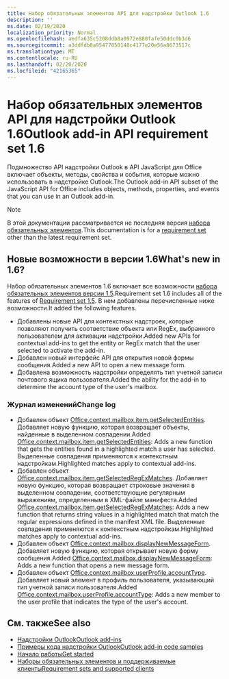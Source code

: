 ```yaml
---
title: Набор обязательных элементов API для надстройки Outlook 1.6
description: ''
ms.date: 02/19/2020
localization_priority: Normal
ms.openlocfilehash: aedfa635c5208ddb8a0972e880fafe50ddc0b3d6
ms.sourcegitcommit: a3ddfdb8a95477850148c4177e20e56a8673517c
ms.translationtype: MT
ms.contentlocale: ru-RU
ms.lasthandoff: 02/20/2020
ms.locfileid: "42165365"
---
```

# <a name="outlook-add-in-api-requirement-set-16"></a><span data-ttu-id="a5b6f-102">Набор обязательных элементов API для надстройки Outlook 1.6</span><span class="sxs-lookup"><span data-stu-id="a5b6f-102">Outlook add-in API requirement set 1.6</span></span>

<span data-ttu-id="a5b6f-103">Подмножество API надстройки Outlook в API JavaScript для Office включает объекты, методы, свойства и события, которые можно использовать в надстройке Outlook.</span><span class="sxs-lookup"><span data-stu-id="a5b6f-103">The Outlook add-in API subset of the JavaScript API for Office includes objects, methods, properties, and events that you can use in an Outlook add-in.</span></span>

> [!NOTE]
> <span data-ttu-id="a5b6f-104">В этой документации рассматривается не последняя версия [набора обязательных элементов](/office/dev/add-ins/reference/requirement-sets/outlook-api-requirement-sets).</span><span class="sxs-lookup"><span data-stu-id="a5b6f-104">This documentation is for a [requirement set](/office/dev/add-ins/reference/requirement-sets/outlook-api-requirement-sets) other than the latest requirement set.</span></span>

## <a name="whats-new-in-16"></a><span data-ttu-id="a5b6f-105">Новые возможности в версии 1.6</span><span class="sxs-lookup"><span data-stu-id="a5b6f-105">What's new in 1.6?</span></span>

<span data-ttu-id="a5b6f-106">Набор обязательных элементов 1.6 включает все возможности [набора обязательных элементов версии 1.5](../requirement-set-1.5/outlook-requirement-set-1.5.md).</span><span class="sxs-lookup"><span data-stu-id="a5b6f-106">Requirement set 1.6 includes all of the features of [Requirement set 1.5](../requirement-set-1.5/outlook-requirement-set-1.5.md).</span></span> <span data-ttu-id="a5b6f-107">В нем добавлены перечисленные ниже возможности.</span><span class="sxs-lookup"><span data-stu-id="a5b6f-107">It added the following features.</span></span>

- <span data-ttu-id="a5b6f-108">Добавлены новые API для контекстных надстроек, которые позволяют получить соответствие объекта или RegEx, выбранного пользователем для активации надстройки.</span><span class="sxs-lookup"><span data-stu-id="a5b6f-108">Added new APIs for contextual add-ins to get the entity or RegEx match that the user selected to activate the add-in.</span></span>
- <span data-ttu-id="a5b6f-109">Добавлен новый интерфейс API для открытия новой формы сообщения.</span><span class="sxs-lookup"><span data-stu-id="a5b6f-109">Added a new API to open a new message form.</span></span>
- <span data-ttu-id="a5b6f-110">Добавлена возможность надстройки определять тип учетной записи почтового ящика пользователя.</span><span class="sxs-lookup"><span data-stu-id="a5b6f-110">Added the ability for the add-in to determine the account type of the user's mailbox.</span></span>

### <a name="change-log"></a><span data-ttu-id="a5b6f-111">Журнал изменений</span><span class="sxs-lookup"><span data-stu-id="a5b6f-111">Change log</span></span>

- <span data-ttu-id="a5b6f-112">Добавлен объект [Office.context.mailbox.item.getSelectedEntities](office.context.mailbox.item.md#methods). Добавляет новую функцию, которая возвращает объекты, найденные в выделенном совпадении.</span><span class="sxs-lookup"><span data-stu-id="a5b6f-112">Added [Office.context.mailbox.item.getSelectedEntities](office.context.mailbox.item.md#methods): Adds a new function that gets the entities found in a highlighted match a user has selected.</span></span> <span data-ttu-id="a5b6f-113">Выделенные совпадения применяются к контекстным надстройкам.</span><span class="sxs-lookup"><span data-stu-id="a5b6f-113">Highlighted matches apply to contextual add-ins.</span></span>
- <span data-ttu-id="a5b6f-114">Добавлен объект [Office.context.mailbox.item.getSelectedRegExMatches](office.context.mailbox.item.md#methods). Добавляет новую функцию, которая возвращает строковые значения в выделенном совпадении, соответствующие регулярным выражениям, определенным в XML-файле манифеста.</span><span class="sxs-lookup"><span data-stu-id="a5b6f-114">Added [Office.context.mailbox.item.getSelectedRegExMatches](office.context.mailbox.item.md#methods): Adds a new function that returns string values in a highlighted match that match the regular expressions defined in the manifest XML file.</span></span> <span data-ttu-id="a5b6f-115">Выделенные совпадения применяются к контекстным надстройкам.</span><span class="sxs-lookup"><span data-stu-id="a5b6f-115">Highlighted matches apply to contextual add-ins.</span></span>
- <span data-ttu-id="a5b6f-116">Добавлен объект [Office.context.mailbox.displayNewMessageForm](office.context.mailbox.md#methods). Добавляет новую функцию, которая открывает новую форму сообщения.</span><span class="sxs-lookup"><span data-stu-id="a5b6f-116">Added [Office.context.mailbox.displayNewMessageForm](office.context.mailbox.md#methods): Adds a new function that opens a new message form.</span></span>
- <span data-ttu-id="a5b6f-117">Добавлен объект [Office.context.mailbox.userProfile.accountType](/javascript/api/outlook/office.userprofile?view=outlook-js-1.6#accounttype). Добавляет новый элемент в профиль пользователя, указывающий тип учетной записи пользователя.</span><span class="sxs-lookup"><span data-stu-id="a5b6f-117">Added [Office.context.mailbox.userProfile.accountType](/javascript/api/outlook/office.userprofile?view=outlook-js-1.6#accounttype): Adds a new member to the user profile that indicates the type of the user's account.</span></span>

## <a name="see-also"></a><span data-ttu-id="a5b6f-118">См. также</span><span class="sxs-lookup"><span data-stu-id="a5b6f-118">See also</span></span>

- [<span data-ttu-id="a5b6f-119">Надстройки Outlook</span><span class="sxs-lookup"><span data-stu-id="a5b6f-119">Outlook add-ins</span></span>](../../../outlook/outlook-add-ins-overview.md)
- [<span data-ttu-id="a5b6f-120">Примеры кода надстройки Outlook</span><span class="sxs-lookup"><span data-stu-id="a5b6f-120">Outlook add-in code samples</span></span>](https://developer.microsoft.com/outlook/gallery/?filterBy=Outlook,Samples,Add-ins)
- [<span data-ttu-id="a5b6f-121">Начало работы</span><span class="sxs-lookup"><span data-stu-id="a5b6f-121">Get started</span></span>](../../../quickstarts/outlook-quickstart.md)
- [<span data-ttu-id="a5b6f-122">Наборы обязательных элементов и поддерживаемые клиенты</span><span class="sxs-lookup"><span data-stu-id="a5b6f-122">Requirement sets and supported clients</span></span>](../../requirement-sets/outlook-api-requirement-sets.md)
